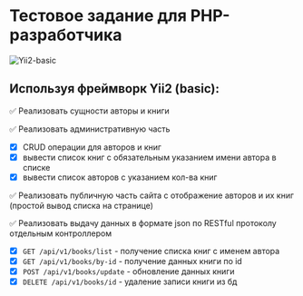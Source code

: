 # Тестовое задание для PHP-разработчика

![Yii2-basic](https://i1.wp.com/bologer.ru/wp-content/uploads/2017/06/yii2-scenarios.jpg)

## Используя фреймворк Yii2 (basic):

:white_check_mark: Реализовать сущности авторы и книги

:white_check_mark: Реализовать административную часть 
- [X] CRUD операции для авторов и книг
- [X] вывести список книг с обязательным указанием имени автора в списке
- [X] вывести список авторов с указанием кол-ва книг

:white_check_mark: Реализовать публичную часть сайта с отображение авторов и их книг (простой вывод списка на странице)

:white_check_mark: Реализовать выдачу данных в формате json по RESTful протоколу отдельным контроллером
- [X] ```GET /api/v1/books/list``` -  получение списка книг с именем автора
- [X] ```GET /api/v1/books/by-id``` - получение данных книги по id
- [X] ```POST /api/v1/books/update``` - обновление данных книги
- [X] ```DELETE /api/v1/books/id``` - удаление записи книги из бд